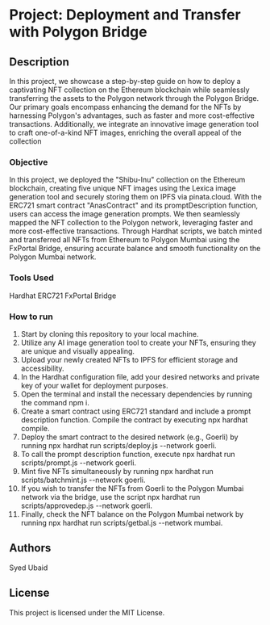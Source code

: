 

  # Project: Deployment and Transfer with Polygon Bridge

## Description

In this project, we showcase a step-by-step guide on how to deploy a captivating NFT collection on the Ethereum blockchain while seamlessly transferring the assets to the Polygon network through the Polygon Bridge. Our primary goals encompass enhancing the demand for the NFTs by harnessing Polygon's advantages, such as faster and more cost-effective transactions. Additionally, we integrate an innovative image generation tool to craft one-of-a-kind NFT images, enriching the overall appeal of the collection

### Objective
  
 
In this project, we deployed the "Shibu-Inu" collection on the Ethereum blockchain, creating five unique NFT images using the Lexica image generation tool and securely storing them on IPFS via pinata.cloud. With the ERC721 smart contract "AnasContract" and its promptDescription function, users can access the image generation prompts. We then seamlessly mapped the NFT collection to the Polygon network, leveraging faster and more cost-effective transactions. Through Hardhat scripts, we batch minted and transferred all NFTs from Ethereum to Polygon Mumbai using the FxPortal Bridge, ensuring accurate balance and smooth functionality on the Polygon Mumbai network.

### Tools Used
Hardhat
ERC721
FxPortal Bridge
        
### How to run

1. Start by cloning this repository to your local machine.
2. Utilize any AI image generation tool to create your NFTs, ensuring they are unique and visually appealing.
3. Upload your newly created NFTs to IPFS for efficient storage and accessibility.
4. In the Hardhat configuration file, add your desired networks and private key of your wallet for deployment purposes.
5. Open the terminal and install the necessary dependencies by running the command npm i.
6. Create a smart contract using ERC721 standard and include a prompt description function. Compile the contract by executing npx hardhat compile.
7. Deploy the smart contract to the desired network (e.g., Goerli) by running npx hardhat run scripts/deploy.js --network goerli.
8. To call the prompt description function, execute npx hardhat run scripts/prompt.js --network goerli.
9. Mint five NFTs simultaneously by running npx hardhat run scripts/batchmint.js --network goerli.
10. If you wish to transfer the NFTs from Goerli to the Polygon Mumbai network via the bridge, use the script npx hardhat run scripts/approvedep.js --network goerli.
11. Finally, check the NFT balance on the Polygon Mumbai network by running npx hardhat run scripts/getbal.js --network mumbai.

## Authors

Syed Ubaid

## License

This project is licensed under the MIT License.

